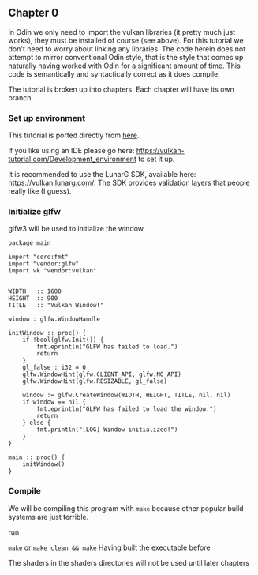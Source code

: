 ## Chapter 0

In Odin we only need to import the vulkan libraries (it pretty much just works), they must be installed of course (see above). For this tutorial we don't need to worry about linking any libraries. The code herein does not attempt to mirror conventional Odin style, that is the style that comes up naturally having worked with Odin for a significant amount of time. This code is semantically and syntactically correct as it does compile.

The tutorial is broken up into chapters. Each chapter will have its own branch.

### Set up environment

This tutorial is ported directly from [here](https://vulkan-tutorial.com).

If you like using an IDE please go here: https://vulkan-tutorial.com/Development_environment to set it up.

It is recommended to use the LunarG SDK, available here: https://vulkan.lunarg.com/. The SDK provides validation layers that people really like (I guess).


### Initialize glfw

glfw3 will be used to initialize the window.

```odin
package main

import "core:fmt"
import "vendor:glfw"
import vk "vendor:vulkan"


WIDTH   :: 1600
HEIGHT  :: 900
TITLE   :: "Vulkan Window!"

window : glfw.WindowHandle

initWindow :: proc() {
    if !bool(glfw.Init()) {
        fmt.eprintln("GLFW has failed to load.")
        return
    }
    gl_false : i32 = 0
    glfw.WindowHint(glfw.CLIENT_API, glfw.NO_API)
    glfw.WindowHint(glfw.RESIZABLE, gl_false)

    window := glfw.CreateWindow(WIDTH, HEIGHT, TITLE, nil, nil)
    if window == nil {
        fmt.eprintln("GLFW has failed to load the window.")
        return
    } else {
        fmt.println("[LOG] Window initialized!")
    }
}

main :: proc() {
    initWindow()
}
```

### Compile
We will be compiling this program with `make` because other popular build systems are just terrible.

run

`make`
or
`make clean && make` Having built the executable before

The shaders in the shaders directories will not be used until later chapters
